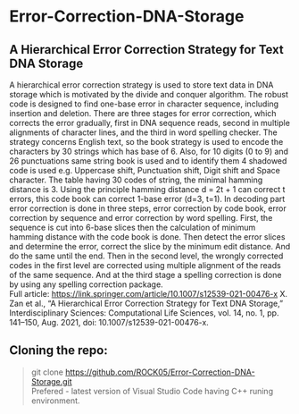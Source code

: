 # Error-Correction-DNA-Storage

## A Hierarchical Error Correction Strategy for Text DNA Storage

A hierarchical error correction strategy is used to store text data in DNA storage which is motivated by the divide and conquer algorithm. The robust code is designed to find one-base error in character sequence, including insertion and deletion. There are three stages for error correction, which corrects the error gradually, first in DNA sequence reads, second in multiple alignments of character lines, and the third in word spelling checker. The strategy concerns English text, so the book strategy is used to encode the characters by 30 strings which has base of 6. Also, for 10 digits (0 to 9) and 26 punctuations same string book is used and to identify them 4 shadowed code is used e.g. Uppercase shift, Punctuation shift, Digit shift and Space character. The table having 30 codes of string, the minimal hamming distance is 3. Using the principle hamming distance d = 2t + 1 can correct t errors, this code book can correct 1-base error (d=3, t=1). In decoding part error correction is done in three steps, error correction by code book, error correction by sequence and error correction by word spelling. First, the sequence is cut into 6-base slices then the calculation of minimum hamming distance with the code book is done. Then detect the error slices and determine the error, correct the slice by the minimum edit distance. And do the same until the end. Then in the second level, the wrongly corrected codes in the first level are corrected using multiple alignment of the reads of the same sequence. And at the third stage a spelling correction is done by using any spelling correction package.\
Full article: https://link.springer.com/article/10.1007/s12539-021-00476-x
X. Zan et al., “A Hierarchical Error Correction Strategy for Text DNA Storage,” Interdisciplinary Sciences: Computational Life Sciences, vol. 14, no. 1, pp. 141–150, Aug. 2021, doi: 10.1007/s12539-021-00476-x.

## Cloning the repo:
> git clone https://github.com/ROCK05/Error-Correction-DNA-Storage.git \
Prefered - latest version of Visual Studio Code having C++ runing environment.
